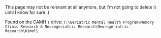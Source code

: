 This page may not be relevant at all anymore, but I'm not going to delete it until I know for sure :) 

Found on the CAMH `T` drive: `T:\Geriatric Mental Health Program\Memory Clinic Research & Neurogeriatric Research\Neurogeriatric Research\Kimel\`